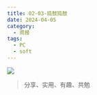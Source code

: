 ```yaml
---
title: 02-03-捣鼓捣鼓
date: 2024-04-05
category:
  - 周报
tags:
  - PC
  - soft
---
```

![](https://img.nnxx.me/file/5a500390f31add8c94c98.jpg)

> 分享、实用、有趣、共勉



